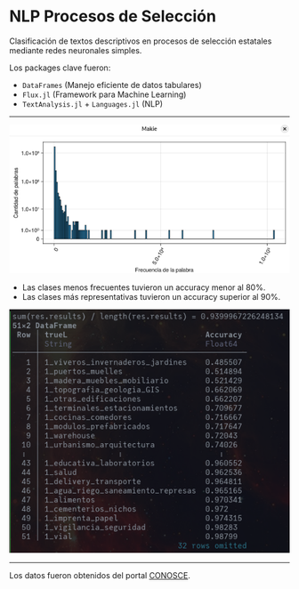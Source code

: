 # NLP Procesos de Selección

Clasificación de textos descriptivos en procesos de selección estatales mediante redes neuronales simples.

Los packages clave fueron:
- `DataFrames` (Manejo eficiente de datos tabulares)
- `Flux.jl` (Framework para Machine Learning)
- `TextAnalysis.jl` + `Languages.jl` (NLP)

---

![til](./img/hist.png)

- Las clases menos frecuentes tuvieron un accuracy menor al 80%.
- Las clases más representativas tuvieron un accuracy superior al 90%.

![til](./img/resultados_01.png)

---
Los datos fueron obtenidos del portal [CONOSCE](https://bi.seace.gob.pe/pentaho/api/repos/%3Apublic%3Aportal%3Adatosabiertos.html/content?userid=public&password=key).
